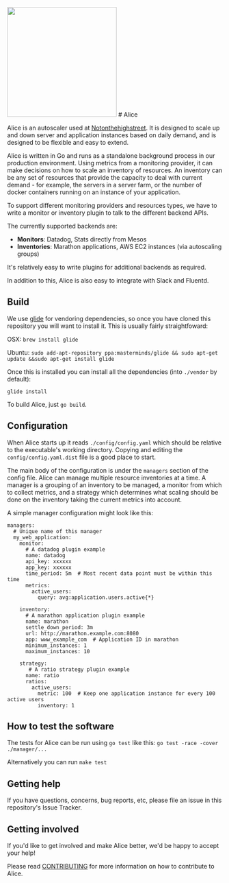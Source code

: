 <img src="http://2.bp.blogspot.com/-cDi1mp5gxI8/Vhppy38tWfI/AAAAAAAAY4g/XvWB3QG_a-s/s1600/Filler02%2BDrink%2BEat%2BMe_FINALsml.jpg" width="256">
# Alice

Alice is an autoscaler used at [Notonthehighstreet](http://www.notonthehighstreet.com). It is designed to scale up and down
server and application instances based on daily demand, and is designed to be flexible and easy to extend.

Alice is written in Go and runs as a standalone background process in our production environment. Using metrics from a
monitoring provider, it can make decisions on how to scale an inventory of resources. An inventory can be any set of
resources that provide the capacity to deal with current demand - for example, the servers in a server farm, or the
number of docker containers running on an instance of your application.

To support different monitoring providers and resources types, we have to write a monitor or inventory plugin to talk to
the different backend APIs.

The currently supported backends are:

 - **Monitors**: Datadog, Stats directly from Mesos
 - **Inventories**: Marathon applications, AWS EC2 instances (via autoscaling groups)
 
It's relatively easy to write plugins for additional backends as required.

In addition to this, Alice is also easy to integrate with Slack and Fluentd.

## Build

We use [glide](https://github.com/Masterminds/glide) for vendoring dependencies, so once you have cloned this repository
you will want to install it. This is usually fairly straightfoward:

OSX: `brew install glide`

Ubuntu: `sudo add-apt-repository ppa:masterminds/glide && sudo apt-get update &&sudo apt-get install glide`

Once this is installed you can install all the dependencies (into `./vendor` by default):

`glide install`

To build Alice, just `go build`.

## Configuration

When Alice starts up it reads `./config/config.yaml` which should be relative to the executable's working directory.
Copying and editing the `config/config.yaml.dist` file is a good place to start.

The main body of the configuration is under the `managers` section of the config file. Alice can manage multiple
resource inventories at a time. A manager is a grouping of an inventory to be managed, a monitor from which to collect
metrics, and a strategy which determines what scaling should be done on the inventory taking the current metrics into
account.

A simple manager configuration might look like this:

```
managers:
  # Unique name of this manager
  my_web_application:
    monitor:
      # A datadog plugin example
      name: datadog
      api_key: xxxxxx
      app_key: xxxxxx
      time_period: 5m  # Most recent data point must be within this time
      metrics:
        active_users:
          query: avg:application.users.active{*}

    inventory:
      # A marathon application plugin example
      name: marathon
      settle_down_period: 3m
      url: http://marathon.example.com:8080
      app: www_example_com  # Application ID in marathon
      minimum_instances: 1
      maximum_instances: 10

    strategy:
       # A ratio strategy plugin example
      name: ratio
      ratios:
        active_users:
          metric: 100  # Keep one application instance for every 100 active users
          inventory: 1
```

## How to test the software

The tests for Alice can be run using `go test` like this: `go test -race -cover ./manager/...`

Alternatively you can run `make test`

## Getting help

If you have questions, concerns, bug reports, etc, please file an issue in this repository's Issue Tracker.

## Getting involved

If you'd like to get involved and make Alice better, we'd be happy to accept your help!

Please read [CONTRIBUTING](CONTRIBUTING.md) for more information on how to contribute to Alice.


